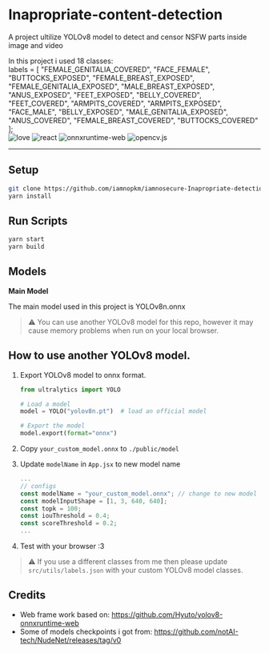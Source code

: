 # Inapropriate-content-detection
A project ultilize YOLOv8 model to detect and censor NSFW parts inside image and video

In this project i used 18 classes:
<br>
labels = [
  "FEMALE_GENITALIA_COVERED",
  "FACE_FEMALE",
  "BUTTOCKS_EXPOSED",
  "FEMALE_BREAST_EXPOSED",
  "FEMALE_GENITALIA_EXPOSED",
  "MALE_BREAST_EXPOSED",
  "ANUS_EXPOSED",
  "FEET_EXPOSED",
  "BELLY_COVERED",
  "FEET_COVERED",
  "ARMPITS_COVERED",
  "ARMPITS_EXPOSED",
  "FACE_MALE",
  "BELLY_EXPOSED",
  "MALE_GENITALIA_EXPOSED",
  "ANUS_COVERED",
  "FEMALE_BREAST_COVERED",
  "BUTTOCKS_COVERED"
];
<br>
![love](https://img.shields.io/badge/Made%20with-🖤-white)
![react](https://img.shields.io/badge/React-blue?logo=react)
![onnxruntime-web](https://img.shields.io/badge/onnxruntime--web-white?logo=onnx&logoColor=black)
![opencv.js](https://img.shields.io/badge/opencv.js-green?logo=opencv)

---

## Setup

```bash
git clone https://github.com/iamnopkm/iamnosecure-Inapropriate-detection.git
yarn install 
```

## Run Scripts

```bash
yarn start 
yarn build 
```

## Models

**Main Model**

The main model used in this project is YOLOv8n.onnx
> :warning: You can use another YOLOv8 model for this repo, however it may cause memory problems when run on your local browser.

## How to use another YOLOv8 model.

1. Export YOLOv8 model to onnx format.

   ```python
   from ultralytics import YOLO

   # Load a model
   model = YOLO("yolov8n.pt")  # load an official model

   # Export the model
   model.export(format="onnx")
   ```

2. Copy `your_custom_model.onnx` to `./public/model`
3. Update `modelName` in `App.jsx` to new model name
   ```jsx
   ...
   // configs
   const modelName = "your_custom_model.onnx"; // change to new model name
   const modelInputShape = [1, 3, 640, 640];
   const topk = 100;
   const iouThreshold = 0.4;
   const scoreThreshold = 0.2;
   ...
   ```
4. Test with your browser :3

> :warning: If you use a different classes from me then please update `src/utils/labels.json` with your custom YOLOv8 model classes.

## Credits
- Web frame work based on: https://github.com/Hyuto/yolov8-onnxruntime-web
- Some of models checkpoints i got from: https://github.com/notAI-tech/NudeNet/releases/tag/v0 